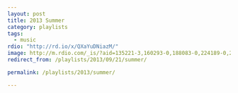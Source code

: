 ```yaml
---
layout: post
title: 2013 Summer
category: playlists
tags:
  - music
rdio: "http://rd.io/x/QXaYuDNiazM/"
image: http://m.rdio.com/_is/?aid=135221-3,160293-0,188083-0,224189-0,225713-0,270945-1,329119-0,372877-3,387447-0&w=600&h=600
redirect_from: /playlists/2013/09/21/summer/

permalink: /playlists/2013/summer/

---
```


